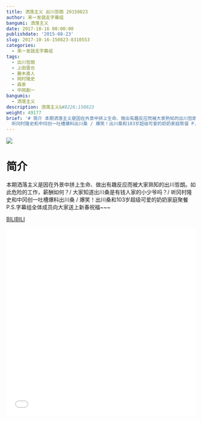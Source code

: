```yaml
---
title: 洒落主义 出川哲朗 20150823
author: 来一发就走字幕组
bangumi: 洒落主义
date: 2017-10-16 00:00:00
publishdate: '2015-08-23'
slug: 2017-10-16-150823-8310553
categories:
  - 来一发就走字幕组
tags:
  - 出川哲朗
  - 上田晋也
  - 藤木直人
  - 岡村隆史
  - 森泉
  - 中岡創一
bangumis:
  - 洒落主义
description: 洒落主义&#8226;150823
weight: 49177
brief: '# 简介 本期洒落主义是因在外景中拼上生命、做出有趣反应而被大家熟知的出川哲朗。如此危险的工作，薪酬如何？/ 大家知道出川桑是有钱人家的小少爷吗？/
  听冈村隆史和中冈创一吐槽爆料出川桑 / 爆笑！出川桑和103岁超级可爱的奶奶家庭聚餐 P.S.字幕组全体成员向大家送上新春祝福~~~'
---
```


![](https://i.imgur.com/GxUUkPS.jpg)

# 简介  
本期洒落主义是因在外景中拼上生命、做出有趣反应而被大家熟知的出川哲朗。如此危险的工作，薪酬如何？/ 大家知道出川桑是有钱人家的小少爷吗？/ 听冈村隆史和中冈创一吐槽爆料出川桑 / 爆笑！出川桑和103岁超级可爱的奶奶家庭聚餐 P.S.字幕组全体成员向大家送上新春祝福~~~

  [BILIBILI](https://www.bilibili.com/video/av8310553/)


<div class="vcontainer">  <iframe class='video' src="//www.bilibili.com/blackboard/player.html?aid=8310553" width="100%" height="500" frameborder="0" allowfullscreen="allowfullscreen"></iframe></div>
